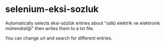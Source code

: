 # selenium-eksi-sozluk
Automatically selects eksi-sözlük entries about "odtü elektrik ve elektronik mühendisliği" then writes them to a txt file.

You can change url and search for different entries.
